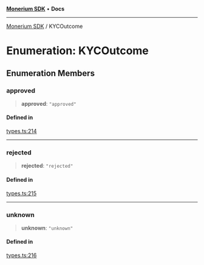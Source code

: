 [**Monerium SDK**](../README.md) • **Docs**

***

[Monerium SDK](../README.md) / KYCOutcome

# Enumeration: KYCOutcome

## Enumeration Members

### approved

> **approved**: `"approved"`

#### Defined in

[types.ts:214](https://github.com/monerium/js-monorepo/blob/8ffdbde7b0c2c3e7515c531fdf342b90982e6cc9/packages/sdk/src/types.ts#L214)

***

### rejected

> **rejected**: `"rejected"`

#### Defined in

[types.ts:215](https://github.com/monerium/js-monorepo/blob/8ffdbde7b0c2c3e7515c531fdf342b90982e6cc9/packages/sdk/src/types.ts#L215)

***

### unknown

> **unknown**: `"unknown"`

#### Defined in

[types.ts:216](https://github.com/monerium/js-monorepo/blob/8ffdbde7b0c2c3e7515c531fdf342b90982e6cc9/packages/sdk/src/types.ts#L216)
